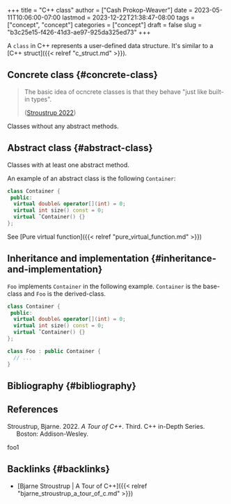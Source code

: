 +++
title = "C++ class"
author = ["Cash Prokop-Weaver"]
date = 2023-05-11T10:06:00-07:00
lastmod = 2023-12-22T21:38:47-08:00
tags = ["concept", "concept"]
categories = ["concept"]
draft = false
slug = "b3c25e15-f426-41d3-ae97-925da325ed73"
+++

A `class` in C++ represents a user-defined data structure. It's similar to a [C++ struct]({{< relref "c_struct.md" >}}).


## Concrete class {#concrete-class}

> The basic idea of ocncrete classes is that they behave "just like built-in types".
>
> (<a href="#citeproc_bib_item_1">Stroustrup 2022</a>)

Classes without any abstract methods.


## Abstract class {#abstract-class}

Classes with at least one abstract method.

An example of an abstract class is the following `Container`:

```C++
class Container {
 public:
  virtual double& operator[](int) = 0;
  virtual int size() const = 0;
  virtual ˜Container() {}
};
```

See [Pure virtual function]({{< relref "pure_virtual_function.md" >}})


## Inheritance and implementation {#inheritance-and-implementation}

`Foo` implements `Container` in the following example. `Container` is the base-class and `Foo` is the derived-class.

```C++
class Container {
 public:
  virtual double& operator[](int) = 0;
  virtual int size() const = 0;
  virtual ˜Container() {}
};

class Foo : public Container {
  // ...
}
```


## Bibliography {#bibliography}

## References

<style>.csl-entry{text-indent: -1.5em; margin-left: 1.5em;}</style><div class="csl-bib-body">
  <div class="csl-entry"><a id="citeproc_bib_item_1"></a>Stroustrup, Bjarne. 2022. <i>A Tour of C++</i>. Third. C++ in-Depth Series. Boston: Addison-Wesley.</div>
</div>

foo1


## Backlinks {#backlinks}

-   [Bjarne Stroustrup | A Tour of C++]({{< relref "bjarne_stroustrup_a_tour_of_c.md" >}})
